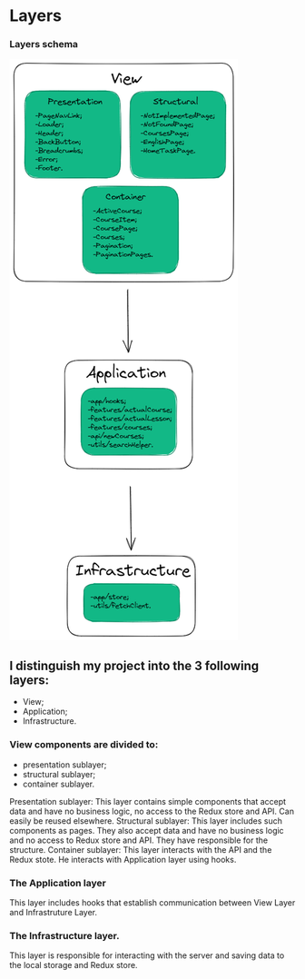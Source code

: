 # Layers
### Layers schema

<img src='./public/img/LayersSchema.png' title="Layer schema" alt="Layer schema" />

## I distinguish my project into the 3 following layers:
- View;
- Application;
- Infrastructure.

### View components are divided to:

- presentation sublayer;
- structural sublayer;
- container sublayer.

Presentation sublayer: This layer contains simple components that accept data and have no business logic, no access to the Redux store and API. Can easily be reused elsewhere.
Structural sublayer: This layer includes such components as pages. They also accept data and have no business logic and no access to Redux store and API. They have responsible for the structure.
Container sublayer: This layer interacts with the API and the Redux stote. He interacts with Application layer using hooks.

### The Application layer

This layer includes hooks that establish communication between View Layer and Infrastruture Layer.

### The Infrastructure layer.

This layer is responsible for interacting with the server and saving data to the local storage and Redux store.
